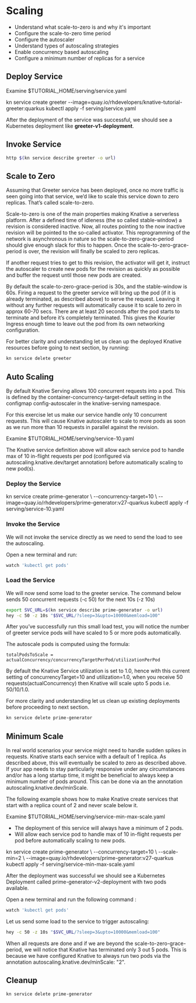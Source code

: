 # Scaling

* Understand what scale-to-zero is and why it's important
* Configure the scale-to-zero time period
* Configure the autoscaler
* Understand types of autoscaling strategies
* Enable concurrency based autoscaling
* Configure a minimum number of replicas for a service

## Deploy Service

Examine $TUTORIAL_HOME/serving/service.yaml

<tabs>
    <tab title="kn">
        <code-block lang="plain text">
           kn service create greeter --image=quay.io/rhdevelopers/knative-tutorial-greeter:quarkus
        </code-block>
    </tab>
    <tab title="kubectl">
        <code-block lang="plain text">
            kubectl apply -f serving/service.yaml
        </code-block>
    </tab>
</tabs>

After the deployment of the service was successful, we should see a Kubernetes deployment like **greeter-v1-deployment**.

## Invoke Service

````Bash
http $(kn service describe greeter -o url)
````

## Scale to Zero

Assuming that Greeter service has been deployed, once no more traffic is seen going into that service, we’d like to scale this service down to zero replicas. That’s called scale-to-zero.

Scale-to-zero is one of the main properties making Knative a serverless platform. After a defined time of idleness (the so called stable-window) a revision is considered inactive. Now, all routes pointing to the now inactive revision will be pointed to the so-called activator. This reprogramming of the network is asynchronous in nature so the scale-to-zero-grace-period should give enough slack for this to happen. Once the scale-to-zero-grace-period is over, the revision will finally be scaled to zero replicas.

If another request tries to get to this revision, the activator will get it, instruct the autoscaler to create new pods for the revision as quickly as possible and buffer the request until those new pods are created.

By default the scale-to-zero-grace-period is 30s, and the stable-window is 60s. Firing a request to the greeter service will bring up the pod (if it is already terminated, as described above) to serve the request. Leaving it without any further requests will automatically cause it to scale to zero in approx 60-70 secs. There are at least 20 seconds after the pod starts to terminate and before it’s completely terminated. This gives the Kourier Ingress enough time to leave out the pod from its own networking configuration.

For better clarity and understanding let us clean up the deployed Knative resources before going to next section, by running:

````Bash
kn service delete greeter
````

## Auto Scaling

By default Knative Serving allows 100 concurrent requests into a pod. This is defined by the container-concurrency-target-default setting in the configmap config-autoscaler in the knative-serving namespace.

For this exercise let us make our service handle only 10 concurrent requests. This will cause Knative autoscaler to scale to more pods as soon as we run more than 10 requests in parallel against the revision.

Examine $TUTORIAL_HOME/serving/service-10.yaml

The Knative service definition above will allow each service pod to handle max of 10 in-flight requests per pod (configured via autoscaling.knative.dev/target annotation) before automatically scaling to new pod(s).

### Deploy the Service

<tabs>
    <tab title="kn">
        <code-block lang="plain text">
           kn service create prime-generator \
              --concurrency-target=10 \
              --image=quay.io/rhdevelopers/prime-generator:v27-quarkus
        </code-block>
    </tab>
    <tab title="kubectl">
        <code-block lang="plain text">
            kubectl apply -f serving/service-10.yaml
        </code-block>
    </tab>
</tabs>

### Invoke the Service

We will not invoke the service directly as we need to send the load to see the autoscaling.

Open a new terminal and run:

````Bash
watch 'kubectl get pods'
````

### Load the Service

We will now send some load to the greeter service. The command below sends 50 concurrent requests (-c 50) for the next 10s (-z 10s)

````Bash
export SVC_URL=$(kn service describe prime-generator -o url)
hey -c 50 -z 10s "$SVC_URL/?sleep=3&upto=10000&memload=100"
````
After you’ve successfully run this small load test, you will notice the number of greeter service pods will have scaled to 5 or more pods automatically.

The autoscale pods is computed using the formula:

````
totalPodsToScale = actualConcurrency/concurrencyTargetPerPod/utilizationPerPod
````

By default the Knative Service utilization is set to 1.0, hence with this current setting of concurrencyTarget=10 and utilization=1.0, when you receive 50 requests(actualConcurrency) then Knative will scale upto 5 pods i.e. 50/10/1.0.

For more clarity and understanding let us clean up existing deployments before proceeding to next section.

````Bash
kn service delete prime-generator
````

## Minimum Scale

In real world scenarios your service might need to handle sudden spikes in requests. Knative starts each service with a default of 1 replica. As described above, this will eventually be scaled to zero as described above. If your app needs to stay particularly responsive under any circumstances and/or has a long startup time, it might be beneficial to always keep a minimum number of pods around. This can be done via an the annotation autoscaling.knative.dev/minScale.

The following example shows how to make Knative create services that start with a replica count of 2 and never scale below it.

Examine $TUTORIAL_HOME/serving/service-min-max-scale.yaml

* The deployment of this service will always have a minimum of 2 pods.
* Will allow each service pod to handle max of 10 in-flight requests per pod before automatically scaling to new pods.

<tabs>
    <tab title="kn">
        <code-block lang="plain text">
            kn service create prime-generator \
              --concurrency-target=10 \
              --scale-min=2 \
              --image=quay.io/rhdevelopers/prime-generator:v27-quarkus
        </code-block>
    </tab>
    <tab title="kubectl">
        <code-block lang="plain text">
            kubectl apply -f serving/service-min-max-scale.yaml
        </code-block>
    </tab>
</tabs>

After the deployment was successful we should see a Kubernetes Deployment called prime-generator-v2-deployment with two pods available.

Open a new terminal and run the following command :

````Bash
watch 'kubectl get pods'
````

Let us send some load to the service to trigger autoscaling:

````Bash
hey -c 50 -z 10s "$SVC_URL/?sleep=3&upto=10000&memload=100"
````

When all requests are done and if we are beyond the scale-to-zero-grace-period, we will notice that Knative has terminated only 3 out 5 pods. This is because we have configured Knative to always run two pods via the annotation autoscaling.knative.dev/minScale: "2".

## Cleanup

````Bash
kn service delete prime-generator
````


